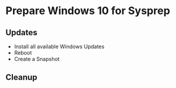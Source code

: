 

# Prepare Windows 10 for Sysprep

## Updates

- Install all available Windows Updates
- Reboot
- Create a Snapshot

## Cleanup
